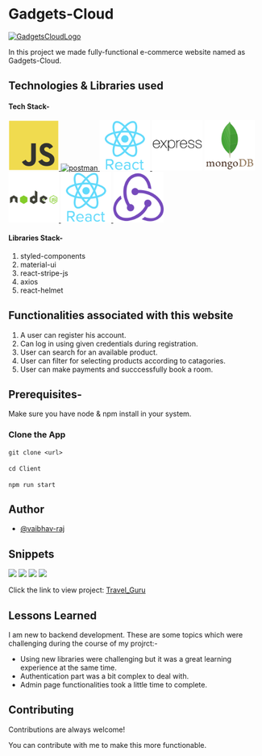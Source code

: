 # Gadgets-Cloud

<a href="https://travelguru-clone.herokuapp.com/">![GadgetsCloudLogo](https://user-images.githubusercontent.com/40136017/140638646-8e3f8d55-1a78-44d2-8059-742e4cca0961.jpeg)</a>

In this project we made fully-functional e-commerce website named as Gadgets-Cloud.

## Technologies & Libraries used
#### Tech Stack-
<p float="left" "> <a
                href="https://developer.mozilla.org/en-US/docs/Web/JavaScript" target="_blank"> <img
                        src="https://raw.githubusercontent.com/devicons/devicon/master/icons/javascript/javascript-original.svg"
                        alt="javascript" width="100" height="100" /> </a> <a href="https://postman.com" target="_blank">
                <img src="https://www.vectorlogo.zone/logos/getpostman/getpostman-icon.svg" alt="postman" width="100"
                        height="100" /> </a> <a href="https://reactjs.org/" target="_blank"> <img
                        src="https://raw.githubusercontent.com/devicons/devicon/master/icons/react/react-original-wordmark.svg"
                        alt="react" width="100" height="100" /> </a><img
                src="https://raw.githubusercontent.com/devicons/devicon/master/icons/express/express-original-wordmark.svg"
                alt="express" width="100" height="100" /> </a> <a href="https://www.mongodb.com/" target="_blank"> <img
                        src="https://raw.githubusercontent.com/devicons/devicon/master/icons/mongodb/mongodb-original-wordmark.svg"
                        alt="mongodb" width="100" height="100" /> </a> <a href="https://nodejs.org" target="_blank"> <img
                        src="https://raw.githubusercontent.com/devicons/devicon/master/icons/nodejs/nodejs-original-wordmark.svg"
                        alt="nodejs" width="100" height="100" /> </a> <a href="https://reactjs.org/" target="_blank"> <img
                        src="https://raw.githubusercontent.com/devicons/devicon/master/icons/react/react-original-wordmark.svg"
                        alt="react" width="100" height="100" /> </a> <a href="https://redux.js.org" target="_blank"> <img
                        src="https://raw.githubusercontent.com/devicons/devicon/master/icons/redux/redux-original.svg"
                        alt="redux" width="100" height="100" /> </a> </p>


#### Libraries Stack-

1. styled-components
2. material-ui
3. react-stripe-js
4. axios
5. react-helmet


## Functionalities associated with this website

1. A user can register his account.
2. Can log in using given credentials during registration.
3. User can search for an available product.
4. User can filter for selecting products according to catagories.
5. User can make payments and succcessfully book a room.

## Prerequisites-

Make sure you have node & npm install in your system. 

### Clone the App

```
git clone <url>

cd Client

npm run start
```


## Author

- [@vaibhav-raj](https://github.com/vaibhav-raj)

## Snippets

<p>
    <img src="https://user-images.githubusercontent.com/40136017/140639137-284a9128-0049-4cc3-b149-ab5d2e3023b1.jpeg">
    <img src="https://user-images.githubusercontent.com/40136017/140639240-5d12533d-22ca-4e8c-81be-134cb3f70151.jpeg">
    <img src="https://user-images.githubusercontent.com/40136017/140639328-c3e9a23a-deca-4b0d-b0ba-a8c4c0a432f1.jpeg">
    <img src="https://user-images.githubusercontent.com/40136017/140639407-94129f3f-4da1-4bd3-9687-e2826aaaf119.jpeg">
 </p>
 
 Click the link to view project: 
 <a href="https://travelguru-clone.herokuapp.com/">Travel_Guru</a>
  
## Lessons Learned

I am new to backend development. These are some topics which were challenging during the course of my projrct:-
- Using new libraries were challenging but it was a great learning experience at the same time.
- Authentication part was a bit complex to deal with.
- Admin page functionalities took a little time to complete.
  
## Contributing

Contributions are always welcome!

You can contribute with me to make this more functionable.
  



